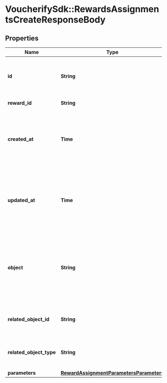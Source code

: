 # VoucherifySdk::RewardsAssignmentsCreateResponseBody

## Properties

| Name | Type | Description | Notes |
| ---- | ---- | ----------- | ----- |
| **id** | **String** | Unique reward assignment ID, assigned by Voucherify. |  |
| **reward_id** | **String** | Associated reward ID. |  |
| **created_at** | **Time** | Timestamp representing the date and time when the reward assignment was created in ISO 8601 format. |  |
| **updated_at** | **Time** | Timestamp representing the date and time when the reward assignment was updated in ISO 8601 format. |  |
| **object** | **String** | The type of object represented by the JSON. This object stores information about the reward assignment. | [default to &#39;reward_assignment&#39;] |
| **related_object_id** | **String** | Related object ID to which the reward was assigned. |  |
| **related_object_type** | **String** | Related object type to which the reward was assigned. | [default to &#39;campaign&#39;] |
| **parameters** | [**RewardAssignmentParametersParameters**](RewardAssignmentParametersParameters.md) |  | [optional] |

